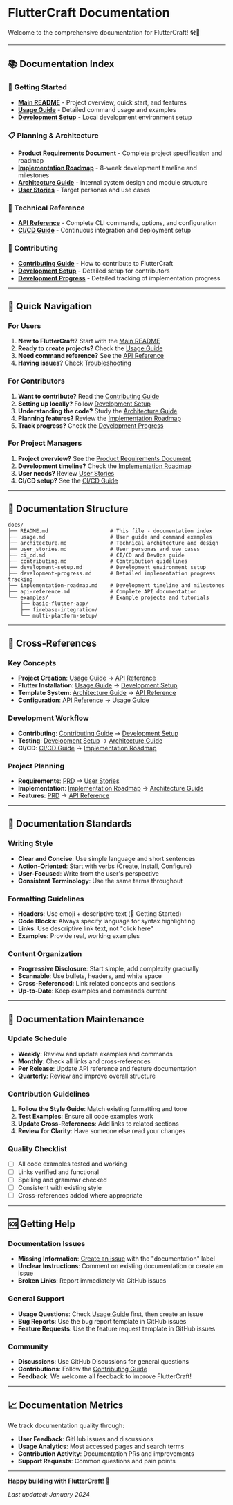 # FlutterCraft Documentation

Welcome to the comprehensive documentation for FlutterCraft! 🛠️🚀

---

## 📚 Documentation Index

### 🚀 Getting Started
- **[Main README](../README.md)** - Project overview, quick start, and features
- **[Usage Guide](usage.md)** - Detailed command usage and examples
- **[Development Setup](development-setup.md)** - Local development environment setup

### 📋 Planning & Architecture
- **[Product Requirements Document](../fluttercraft.prd.md)** - Complete project specification and roadmap
- **[Implementation Roadmap](implementation-roadmap.md)** - 8-week development timeline and milestones
- **[Architecture Guide](architecture.md)** - Internal system design and module structure
- **[User Stories](user_stories.md)** - Target personas and use cases

### 🔧 Technical Reference
- **[API Reference](api-reference.md)** - Complete CLI commands, options, and configuration
- **[CI/CD Guide](ci_cd.md)** - Continuous integration and deployment setup

### 🤝 Contributing
- **[Contributing Guide](contributing.md)** - How to contribute to FlutterCraft
- **[Development Setup](development-setup.md)** - Detailed setup for contributors
- **[Development Progress](development-progress.md)** - Detailed tracking of implementation progress

---

## 🎯 Quick Navigation

### For Users
1. **New to FlutterCraft?** Start with the [Main README](../README.md)
2. **Ready to create projects?** Check the [Usage Guide](usage.md)
3. **Need command reference?** See the [API Reference](api-reference.md)
4. **Having issues?** Check [Troubleshooting](usage.md#troubleshooting)

### For Contributors
1. **Want to contribute?** Read the [Contributing Guide](contributing.md)
2. **Setting up locally?** Follow [Development Setup](development-setup.md)
3. **Understanding the code?** Study the [Architecture Guide](architecture.md)
4. **Planning features?** Review the [Implementation Roadmap](implementation-roadmap.md)
5. **Track progress?** Check the [Development Progress](development-progress.md)

### For Project Managers
1. **Project overview?** See the [Product Requirements Document](../fluttercraft.prd.md)
2. **Development timeline?** Check the [Implementation Roadmap](implementation-roadmap.md)
3. **User needs?** Review [User Stories](user_stories.md)
4. **CI/CD setup?** See the [CI/CD Guide](ci_cd.md)

---

## 📖 Documentation Structure

```
docs/
├── README.md                    # This file - documentation index
├── usage.md                     # User guide and command examples
├── architecture.md              # Technical architecture and design
├── user_stories.md              # User personas and use cases
├── ci_cd.md                     # CI/CD and DevOps guide
├── contributing.md              # Contribution guidelines
├── development-setup.md         # Development environment setup
├── development-progress.md      # Detailed implementation progress tracking
├── implementation-roadmap.md    # Development timeline and milestones
├── api-reference.md             # Complete API documentation
└── examples/                    # Example projects and tutorials
    ├── basic-flutter-app/
    ├── firebase-integration/
    └── multi-platform-setup/
```

---

## 🔗 Cross-References

### Key Concepts
- **Project Creation**: [Usage Guide](usage.md#fluttercraft-create) → [API Reference](api-reference.md#create)
- **Flutter Installation**: [Usage Guide](usage.md#fluttercraft-flutter-install) → [Development Setup](development-setup.md#prerequisites)
- **Template System**: [Architecture Guide](architecture.md#template-engine-jinja2) → [API Reference](api-reference.md#template-variables)
- **Configuration**: [API Reference](api-reference.md#configuration) → [Usage Guide](usage.md#configuration)

### Development Workflow
- **Contributing**: [Contributing Guide](contributing.md) → [Development Setup](development-setup.md)
- **Testing**: [Development Setup](development-setup.md#testing-procedures) → [Architecture Guide](architecture.md#testing-strategy)
- **CI/CD**: [CI/CD Guide](ci_cd.md) → [Implementation Roadmap](implementation-roadmap.md)

### Project Planning
- **Requirements**: [PRD](../fluttercraft.prd.md) → [User Stories](user_stories.md)
- **Implementation**: [Implementation Roadmap](implementation-roadmap.md) → [Architecture Guide](architecture.md)
- **Features**: [PRD](../fluttercraft.prd.md#core-use-cases) → [API Reference](api-reference.md#commands)

---

## 🎨 Documentation Standards

### Writing Style
- **Clear and Concise**: Use simple language and short sentences
- **Action-Oriented**: Start with verbs (Create, Install, Configure)
- **User-Focused**: Write from the user's perspective
- **Consistent Terminology**: Use the same terms throughout

### Formatting Guidelines
- **Headers**: Use emoji + descriptive text (🚀 Getting Started)
- **Code Blocks**: Always specify language for syntax highlighting
- **Links**: Use descriptive link text, not "click here"
- **Examples**: Provide real, working examples

### Content Organization
- **Progressive Disclosure**: Start simple, add complexity gradually
- **Scannable**: Use bullets, headers, and white space
- **Cross-Referenced**: Link related concepts and sections
- **Up-to-Date**: Keep examples and commands current

---

## 🔄 Documentation Maintenance

### Update Schedule
- **Weekly**: Review and update examples and commands
- **Monthly**: Check all links and cross-references
- **Per Release**: Update API reference and feature documentation
- **Quarterly**: Review and improve overall structure

### Contribution Guidelines
1. **Follow the Style Guide**: Match existing formatting and tone
2. **Test Examples**: Ensure all code examples work
3. **Update Cross-References**: Add links to related sections
4. **Review for Clarity**: Have someone else read your changes

### Quality Checklist
- [ ] All code examples tested and working
- [ ] Links verified and functional
- [ ] Spelling and grammar checked
- [ ] Consistent with existing style
- [ ] Cross-references added where appropriate

---

## 🆘 Getting Help

### Documentation Issues
- **Missing Information**: [Create an issue](https://github.com/UTTAM-VAGHASIA/fluttercraft/issues/new) with the "documentation" label
- **Unclear Instructions**: Comment on existing documentation or create an issue
- **Broken Links**: Report immediately via GitHub issues

### General Support
- **Usage Questions**: Check [Usage Guide](usage.md) first, then create an issue
- **Bug Reports**: Use the bug report template in GitHub issues
- **Feature Requests**: Use the feature request template in GitHub issues

### Community
- **Discussions**: Use GitHub Discussions for general questions
- **Contributions**: Follow the [Contributing Guide](contributing.md)
- **Feedback**: We welcome all feedback to improve FlutterCraft!

---

## 📈 Documentation Metrics

We track documentation quality through:
- **User Feedback**: GitHub issues and discussions
- **Usage Analytics**: Most accessed pages and search terms
- **Contribution Activity**: Documentation PRs and improvements
- **Support Requests**: Common questions and pain points

---

**Happy building with FlutterCraft! 🚀**

*Last updated: January 2024*
